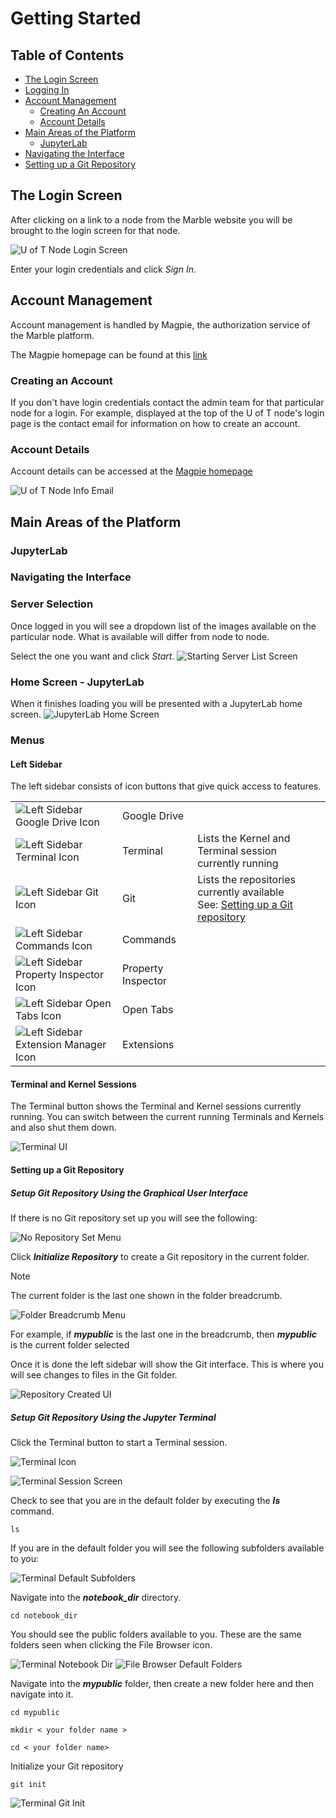 # Getting Started

## Table of Contents
- [The Login Screen](#login-screen)
- [Logging In](#logging-in)
- [Account Management](#account-management)
  - [Creating An Account](#creating-account)
  - [Account Details](#account-details)
- [Main Areas of the Platform](#main-areas)
  - [JupyterLab](#jupyterlab)
- [Navigating the Interface](#navigating-interface)
- [Setting up a Git Repository](#setup-git)



## <a id="login-screen"></a>The Login Screen

After clicking on a link to a node from the Marble website you will be brought to the login screen for that node.  

![U of T Node Login Screen](images/getting-started/login-screen.png)

Enter your login credentials and click *Sign In*.  

## <a id="account-management"></a>Account Management
Account management is handled by Magpie, the authorization service of the Marble platform.

The Magpie homepage can be found at this [link](https://daccs.cs.toronto.edu/magpie/)

### <a id="creating-account"></a>Creating an Account
If you don't have login credentials contact the admin team for that particular node for a 
login.  For example, displayed at the top of the U of T node's login page is the contact email for information on how to create an account.

### <a id="account-details"></a>Account Details
Account details can be accessed at the [Magpie homepage](https://daccs.cs.toronto.edu/magpie/)

![U of T Node Info Email](images/getting-started/uoft-info-contact.png)

## <a id="main-areas"></a>Main Areas of the Platform
### <a id="jupyterlab"></a>JupyterLab
### <a id="navigating-interface"></a>Navigating the Interface
### Server Selection
Once logged in you will see a dropdown list of the images available on the particular node. What is available will differ from node to node.

Select the one you want and click *Start*.
![Starting Server List Screen](images/getting-started/starting-server-list-screen.png)

### Home Screen - JupyterLab
When it finishes loading you will be presented with a JupyterLab home screen.
![JupyterLab Home Screen](images/getting-started/jupyter-lab-home-screen.png)


### Menus
#### Left Sidebar
The left sidebar consists of icon buttons that give quick access to features.

|                                                                                                       |                    |                                                                                                |
|-------------------------------------------------------------------------------------------------------|--------------------|------------------------------------------------------------------------------------------------|
| ![Left Sidebar Google Drive Icon](images/getting-started/left-menu-drive-icon.png)                    | Google Drive       |                                                                                                |
| ![Left Sidebar Terminal Icon](images/getting-started/left-menu-terminal-icon.png)                     | Terminal           | Lists the Kernel and Terminal session currently running                                        |
| ![Left Sidebar Git Icon](images/getting-started/left-menu-git-icon.png)                               | Git                | Lists the repositories currently available<br/> See: [Setting up a Git repository](#setup-git) |
| ![Left Sidebar Commands Icon](images/getting-started/left-menu-commands-icon.png)                     | Commands           |                                                                                                |
| ![Left Sidebar Property Inspector Icon](images/getting-started/left-menu-property-inspector-icon.png) | Property Inspector |                                                                                                |
| ![Left Sidebar Open Tabs Icon](images/getting-started/left-menu-open-tabs-icon.png)                   | Open Tabs          |                                                                                                |
| ![Left Sidebar Extension Manager Icon](images/getting-started/left-menu-extension-manager-icon.png)   | Extensions         |                                                                                                |


#### Terminal and Kernel Sessions

The Terminal button shows the Terminal and Kernel sessions currently running.  You can switch between the current running Terminals and Kernels and also shut them down.

![Terminal UI](images/getting-started/terminal-session-ui.png)


#### <a id="setup-git"></a>Setting up a Git Repository 
##### Setup Git Repository Using the Graphical User Interface

If there is no Git repository set up you will see the following:

![No Repository Set Menu](images/getting-started/git-no-repo-menu.png)

Click **_Initialize Repository_** to create a Git repository in the current folder. 

> [!NOTE]
> 
> The current folder is the last one shown in the folder breadcrumb.
> 
> ![Folder Breadcrumb Menu](images/getting-started/folder-breadcrumb.png) 
> 
> For example, if **_mypublic_** is the last one in the breadcrumb, then **_mypublic_** is the current folder selected 

Once it is done the left sidebar will show the Git interface.  This is where you will see changes to files in the Git folder.

![Repository Created UI](images/getting-started/git-repo-created.png)

##### Setup Git Repository Using the Jupyter Terminal

Click the Terminal button to start a Terminal session.

![Terminal Icon](images/getting-started/terminal-icon.png)

![Terminal Session Screen](images/getting-started/terminal-session-screen.png)

Check to see that you are in the default folder by executing the **_ls_** command.

```
ls
```

If you are in the default folder you will see the following subfolders available to you:

![Terminal Default Subfolders](images/getting-started/terminal-default-folders.png)

Navigate into the **_notebook_dir_** directory.

```
cd notebook_dir
```
You should see the public folders available to you.  These are the same folders seen when clicking the File Browser icon.

![Terminal Notebook Dir](images/getting-started/terminal-notebook-dir.png)
![File Browser Default Folders](images/getting-started/file-browser-default-folders.png)

Navigate into the **_mypublic_** folder, then create a new folder here and then navigate into it.

```
cd mypublic

mkdir < your folder name >

cd < your folder name>
```
Initialize your Git repository

```
git init
```

![Terminal Git Init](images/getting-started/terminal-git-init.png)
